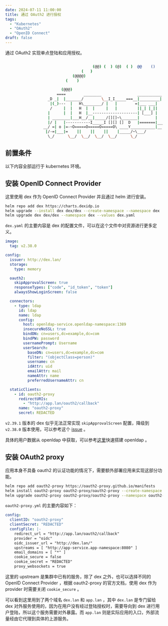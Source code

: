 ```yaml
---
date: 2024-07-11 11:00:00
title: 通过 OAuth2 进行授权
tags:
  - "Kubernetes"
  - "OAuth2"
  - "OpenID Connect"
draft: false
---
```


通过 OAuth2 实现单点登陆和应用授权。

<!--more-->

```bash

                                       (@@) (  ) (@)  ( )  @@    ()    @     O     @     O      @
                                  (   )
                              (@@@@)
                           (    )

                         (@@@)
                       ====        ________                ___________
                   _D _|  |_______/        \__I_I_____===__|_________|
                    |(_)---  |   H\________/ |   |        =|___ ___|      _________________
                    /     |  |   H  |  |     |   |         ||_| |_||     _|                \_____A
                   |      |  |   H  |__--------------------| [___] |   =|                        |
                   | ________|___H__/__|_____/[][]~\_______|       |   -|                        |
                   |/ |   |-----------I_____I [][] []  D   |=======|____|________________________|_
                 __/ =| o |=-~O=====O=====O=====O\ ____Y___________|__|__________________________|_
                  |/-=|___|=    ||    ||    ||    |_____/~\___/          |_D__D__D_|  |_D__D__D_|
                   \_/      \__/  \__/  \__/  \__/      \_/               \_/   \_/    \_/   \_/

```

## 前置条件

以下内容全部运行于 kubernetes 环境。

## 安装 OpenID Connect Provider

这里使用 dex 作为 OpenID Connect Provider 并且通过 helm 进行安装。

```bash
helm repo add dex https://charts.dexidp.io
helm upgrade --install dex dex/dex --create-namespace --namespace dex
helm upgrade dex dex/dex --namespace dex --values dex.yaml
```

`dex.yaml` 的主要内容是 dex 的配置文件，可以在这个文件中对资源进行更多定义。

```yaml
image:
  tag: v2.38.0

config:
  issuer: http://dex.lan/
  storage:
    type: memory

  oauth2:
    skipApprovalScreen: true
    responseTypes: ["code", "id_token", "token"]
    alwaysShowLoginScreen: false

  connectors:
    - type: ldap
      id: ldap
      name: ldap
      config:
        host: openldap-service.openldap-namespace:1389
        insecureNoSSL: true
        bindDN: cn=users,dc=example,dc=com
        bindPW: password
        usernamePrompt: Username
        userSearch:
          baseDN: cn=users,dc=example,dc=com
          filter: "(objectClass=person)"
          username: cn
          idAttr: uid
          emailAttr: mail
          nameAttr: name
          preferredUsernameAttr: cn

  staticClients:
    - id: oauth2-proxy
      redirectURIs:
        - "http://app.lan/oauth2/callback"
      name: "oauth2-proxy"
      secret: REDACTED
```

`v2.39.1` 版本的 dex 似乎无法正常实现 `skipApprovalScreen` 配置，降级到 `v2.38.0` 版本使用，可以参考这个 [issue](https://github.com/dexidp/dex/issues/3540) 。

具体的用户数据从 openldap 中获取，可以参考[这里](https://github.com/yuweizzz/devops-tools/tree/master/openldap)快速搭建 openldap 。

## 安装 OAuth2 proxy

应用本身不具备 oauth2 的认证功能的情况下，需要额外部署应用来实现这部分功能。

```bash
helm repo add oauth2-proxy https://oauth2-proxy.github.io/manifests
helm install oauth2-proxy oauth2-proxy/oauth2-proxy --create-namespace --namespace oauth2-proxy
helm upgrade oauth2-proxy oauth2-proxy/oauth2-proxy --namespace oauth2-proxy --values oauth2-proxy.yml
```

`oauth2-proxy.yml` 的主要内容如下：

```yaml
config:
  clientID: "oauth2-proxy"
  clientSecret: "REDACTED"
  configFile: |-
    redirect_url = "http://app.lan/oauth2/callback"
    provider = "oidc"
    oidc_issuer_url = "http://dex.lan/"
    upstreams = [ "http://app-service.app-namespace:8080" ]
    email_domains = [ "*" ]
    cookie_secure = false
    cookie_secret = "REDACTED"
    proxy_websockets = true
```

这里的 upstream 是集群中已有的服务，除了 dex 之外，也可以选择不同的 OpenID Connect Provider ，根据 oauth2-proxy 的官方文档，使用 dex 作为 provider 时需要关闭 `cookie_secure` 。

可以看到这里用到了两个域名 `dex.lan` 和 `app.lan` ，其中 `dex.lan` 是专门留给 dex 对外服务使用的，因为在用户没有经过登陆授权时，需要导向到 dex 进行用户登陆，所以这个服务需要对外暴露。而 `app.lan` 则是实际应用的入口，外部流量经由它代理到具体的上游服务。
